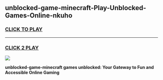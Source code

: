 
## unblocked-game-minecraft-Play-Unblocked-Games-Online-nkuho
<h3>
<a href="https://premium76.site?title=unblocked-game-minecraft&ref=25A">CLICK TO PLAY</a></h3>
<hr>

<h3>
<a href="https://premium76.site?title=unblocked-game-minecraft&ref=25A">CLICK 2 PLAY</a>
  
</h3>

<a href="https://premium76.site?title=unblocked-game-minecraft&ref=25A"><img src="https://clearcache.store/games.png"></a>


**unblocked-game-minecraft games unblocked: Your Gateway to Fun and Accessible Online Gaming**
